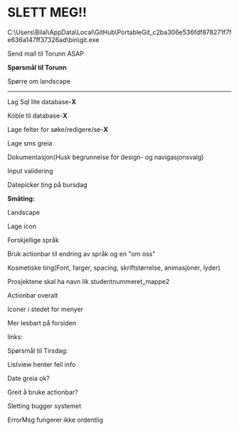 <h1>SLETT MEG!!</h1>
C:\Users\Bilal\AppData\Local\GitHub\PortableGit_c2ba306e536fdf878271f7fe636a147ff37326ad\bin\git.exe

<p>Send mail til Torunn ASAP</p>

<p><strong>Spørsmål til Torunn</strong></p>
<p>Spørre om landscape</p>
<hr>

<p>Lag Sql lite database-<strong>X</strong></p> 
<p>Koble til database-<strong>X</strong></p>
<p>Lage felter for søke/redigere/se-<strong>X</strong></p>
<p>Lage sms greia</p>
<p>Dokumentasjon(Husk begrunnelse for design- og navigasjonsvalg)</p>
<p>Input validering</p>
<p>Datepicker ting på bursdag</p>

<p><strong>Småting:</strong></p>
<p>Landscape</p>
<p>Lage icon</p>
<p>Forskjellige språk</p>
<p>Bruk actionbar til endring av språk og en "om oss"</p>
<p>Kosmetiske ting(Font, farger, spacing, skriftstørrelse, animasjoner, lyder)</p>
<p>Prosjektene	skal	ha	navn	lik	studentnummeret_mappe2</p>
<p>Actionbar overalt</p>
<p>Iconer i stedet for menyer</p>
<p>Mer lesbart på forsiden</p>
<p>links:</p>


<p>Spørsmål til Tirsdag:</p>
<p>Listview henter feil info</p>
<p>Date greia ok?</p>
<p>Greit å bruke actionbar?</p>
<p>Sletting bugger systemet</p>
<p>ErrorMsg fungerer ikke ordentlig</p>
